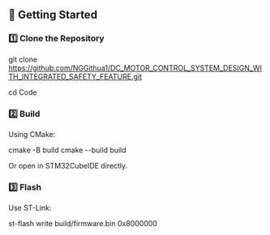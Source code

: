 ## 🚀 Getting Started

### 1️⃣ Clone the Repository

git clone https://github.com/NGGithua1/DC_MOTOR_CONTROL_SYSTEM_DESIGN_WITH_INTEGRATED_SAFETY_FEATURE.git

cd Code

### 2️⃣ Build

Using CMake:

cmake -B build
cmake --build build

Or open in STM32CubeIDE directly.

### 3️⃣ Flash

Use ST-Link:

st-flash write build/firmware.bin 0x8000000
